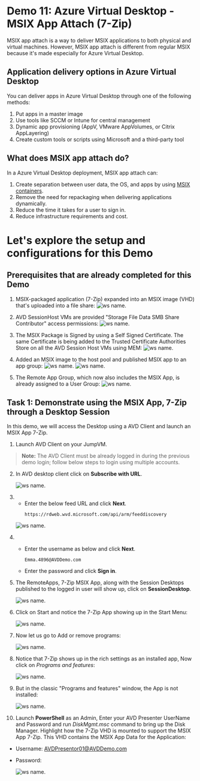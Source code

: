 # **Demo 11: Azure Virtual Desktop - MSIX App Attach (7-Zip)**

MSIX app attach is a way to deliver MSIX applications to both physical and virtual machines. However, MSIX app attach is different from regular MSIX because it's made especially for Azure Virtual Desktop.

## Application delivery options in Azure Virtual Desktop

You can deliver apps in Azure Virtual Desktop through one of the following methods:

1. Put apps in a master image
2. Use tools like SCCM or Intune for central management
3. Dynamic app provisioning (AppV, VMware AppVolumes, or Citrix AppLayering)
4. Create custom tools or scripts using Microsoft and a third-party tool

## What does MSIX app attach do?

In a Azure Virtual Desktop deployment, MSIX app attach can:

1. Create separation between user data, the OS, and apps by using [MSIX containers](https://docs.microsoft.com/en-us/windows/msix/msix-container).
2. Remove the need for repackaging when delivering applications dynamically.
3. Reduce the time it takes for a user to sign in.
4. Reduce infrastructure requirements and cost.

# **Let's explore the setup and configurations for this Demo**

## Prerequisites that are already completed for this Demo

1. MSIX-packaged application (7-Zip) expanded into an MSIX image (VHD) that's uploaded into a file share:
![ws name.](media/img55.png)

2. AVD SessionHost VMs are provided "Storage File Data SMB Share Contributor" access permissions:
![ws name.](media/msix1.png)

3. The MSIX Package is Signed by using a Self Signed Certificate. The same Certificate is being added to the Trusted Certificate Authorities Store on all the AVD Session Host VMs using MEM:
![ws name.](media/msix2.png)

4. Added an MSIX image to the host pool and published MSIX app to an app group:
![ws name.](media/msix3.png)
![ws name.](media/msix4.png)

5. The Remote App Group, which now also includes the MSIX App, is already assigned to a User Group:
![ws name.](media/msix5.png)

## **Task 1: Demonstrate using the MSIX App, 7-Zip through a Desktop Session**

In this demo, we will access the Desktop using a AVD Client and launch an MSIX App 7-Zip.

1. Launch AVD Client on your JumpVM.

>**Note:** The AVD Client must be already logged in during the previous demo login; follow below steps to login using multiple accounts.

2. In AVD desktop client click on **Subscribe with URL**.

   ![ws name.](media/img21.png)

3. - Enter the below feed URL and click **Next**.
       ```
       https://rdweb.wvd.microsoft.com/api/arm/feeddiscovery
       ```   

   ![ws name.](media/img23.png)

4. - Enter the username as below and click **Next**.
       ```
       Emma.4896@AVDDemo.com
       ```   
   
   - Enter the password <inject key="demo Admin Password" /> and click **Sign in**.

5. The RemoteApps, 7-Zip MSIX App, along with the Session Desktops published to the logged in user will show up, click on **SessionDesktop**.

    ![ws name.](media/msix6.png)

6. Click on Start and notice the 7-Zip App showing up in the Start Menu:

    ![ws name.](media/msix7.png)

7. Now let us go to Add or remove programs:

    ![ws name.](media/msix8.png)

8. Notice that 7-Zip shows up in the rich settings as an installed app, Now click on *Programs and features*:

    ![ws name.](media/msix9.png)

9. But in the classic "Programs and features" window, the App is not installed:

    ![ws name.](media/msix10.png)

10. Launch **PowerShell** as an Admin, Enter your AVD Presenter UserName and Password and run *DiskMgmt.msc* command to bring up the Disk Manager. Highlight how the 7-Zip VHD is mounted to support the MSIX App 7-Zip. This VHD contains the MSIX App Data for the Application:

  - Username: AVDPresentor01@AVDDemo.com
  - Password: **<inject key="Demo Admin Password" />**

    ![ws name.](media/msix11.png)